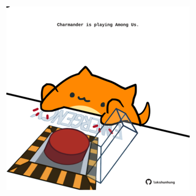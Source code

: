 <!-- built at 17/09/2025, 21:00:32 UTC -->
<p align="center">
  <img width="500" height="500" src="./ReadmeImage.svg">
</p>
